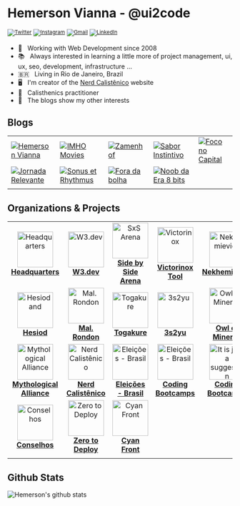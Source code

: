 # Hemerson Vianna - @ui2code

<sup>[![Twitter](https://img.shields.io/badge/-Twitter-lightskyblue?logo=Twitter&logoColor=white)](https://twitter.com/ui2code)</sup>
<sup>[![Instagram](https://img.shields.io/badge/-Instagram-steelblue?logo=Instagram&logoColor=white)](https://instagram.com/ui2code)</sup>
<sup>[![Gmail](https://img.shields.io/badge/-Gmail-c14438?logo=Gmail&logoColor=white)](mailto:hemerson.lourenco@gmail.com)</sup>
<sup>[![LinkedIn](https://img.shields.io/badge/-Linkedin-blue?logo=Linkedin&logoColor=white)](https://www.linkedin.com/in/hemersonvianna)</sup>

- 🧭 &nbsp; Working with Web Development since 2008
- 📚 &nbsp; Always interested in learning a little more of project management, ui, ux, seo, development, infrastructure ...
- 🇧🇷 &nbsp; Living in Rio de Janeiro, Brazil
- 🖥 &nbsp; I'm creator of the [Nerd Calistênico](https://nerdcalistenico.com.br) website
- 🏃 &nbsp; Calisthenics practitioner
- 🚦 &nbsp; The blogs show my other interests

## Blogs

||||||
|-|-|-|-|-|
|[![Hemerson Vianna](https://img.shields.io/badge/💻-Hemerson%20Vianna-grey?logoColor=white)](https://nerdcalistenico.com.br/hemersonvianna/) |[![IMHO Movies](https://img.shields.io/badge/🎥-IMHO%20Movies-grey?logoColor=white)](https://nerdcalistenico.com.br/imhomovies/) |[![Zamenhof](https://img.shields.io/badge/📚-Zamenhof-grey?logoColor=white)](https://nerdcalistenico.com.br/zamenhof/)|[![Sabor Instintivo](https://img.shields.io/badge/🍲-Sabor%20Instintivo-grey?logoColor=white)](https://nerdcalistenico.com.br/saborinstintivo/)|[![Foco no Capital](https://img.shields.io/badge/📊-Foco%20no%20Capital-grey?logoColor=white)](https://nerdcalistenico.com.br/foconocapital/)|
|[![Jornada Relevante](https://img.shields.io/badge/✈-Jornada%20Relevante-grey?logoColor=white)](https://nerdcalistenico.com.br/jornadarelevante/) |[![Sonus et Rhythmus](https://img.shields.io/badge/🎶-Sonus%20et%20Rhythmus-grey?logoColor=white)](https://nerdcalistenico.com.br/sonusetrhythmus/) |[![Fora da bolha](https://img.shields.io/badge/🌎-Fora%20da%20bolha-grey?logoColor=white)](https://nerdcalistenico.com.br/foradabolha/)|[![Noob da Era 8 bits](https://img.shields.io/badge/🎮-Noob%20da%20Era%208%20bits-grey?logoColor=white)](https://nerdcalistenico.com.br/noobdaera8bits/)|
||||||

## Organizations & Projects

||||||
|:-:|:-:|:-:|:-:|:-:|
| <a href="https://github.com/hdquarters"><img width="80" height="80" src="https://avatars2.githubusercontent.com/u/13304511" alt="Headquarters" /><br>**Headquarters**</a> |<a href="https://github.com/w3dotdev"><img width="80" height="80" src="https://avatars0.githubusercontent.com/u/16153633" alt="W3.dev" /><br>**W3.dev**</a> |<a href="https://github.com/sxsarena"><img width="80" height="80" src="https://avatars1.githubusercontent.com/u/20724046" alt="SxS Arena" /><br>**Side by Side Arena**</a> |<a href="https://github.com/vxtool"><img width="80" height="80" src="https://avatars0.githubusercontent.com/u/26970146" alt="Victorinox" /><br>**Victorinox Tool**</a>|<a href="https://github.com/nvich"><img width="80" height="80" src="https://avatars2.githubusercontent.com/u/27102369" alt="Nekhemievich" /><br>**Nekhemievich**</a>|
|<a href="https://github.com/hesiod3c"><img width="80" height="80" src="https://avatars3.githubusercontent.com/u/30731635" alt="Hesiod and " /><br>**Hesiod**</a>|<a href="https://github.com/malrondon"><img width="80" height="80" src="https://avatars2.githubusercontent.com/u/49529560" alt="Mal. Rondon" /><br>**Mal. Rondon**</a>|<a href="https://github.com/tgkr"><img width="80" height="80" src="https://avatars2.githubusercontent.com/u/55669171" alt="Togakure" /><br>**Togakure**</a>|<a href="https://github.com/3s2yu"><img width="80" height="80" src="https://avatars2.githubusercontent.com/u/55886185" alt="3s2yu" /><br>**3s2yu**</a>|<a href="https://github.com/o2minerva"><img width="80" height="80" src="https://avatars1.githubusercontent.com/u/61127091" alt="Owl of Minerva" /><br>**Owl of Minerva**</a>|
|<a href="https://github.com/allmyths"><img width="80" height="80" src="https://avatars2.githubusercontent.com/u/67839590" alt="Mythological Alliance" /><br>**Mythological Alliance**</a>|<a href="https://github.com/nerdcalistenico"><img width="80" height="80" src="https://avatars3.githubusercontent.com/u/68088436" alt="Nerd Calistênico" /><br>**Nerd Calistênico**</a>|<a href="https://github.com/eleicoes"><img width="80" height="80" src="https://avatars3.githubusercontent.com/u/72623480" alt="Eleições - Brasil" /><br>**Eleições - Brasil**</a>|<a href="https://github.com/coding-bootcamps"><img width="80" height="80" src="https://avatars3.githubusercontent.com/u/74940515" alt="Eleições - Brasil" /><br>**Coding Bootcamps**</a>|<a href="https://github.com/just-a-suggestion"><img width="80" height="80" src="https://avatars3.githubusercontent.com/u/75226275" alt="It is just a suggestion" /><br>**Coding Bootcamps**</a>|
|<a href="https://github.com/conselhos"><img width="80" height="80" src="https://avatars3.githubusercontent.com/u/77643018" alt="Conselhos" /><br>**Conselhos**</a>|<a href="https://github.com/zerotodeploy"><img width="80" height="80" src="https://avatars3.githubusercontent.com/u/77643946" alt="Zero to Deploy" /><br>**Zero to Deploy**</a>|<a href="https://github.com/cyanfront"><img width="80" height="80" src="https://avatars3.githubusercontent.com/u/78225580" alt="Cyan Front" /><br>**Cyan Front**</a>||||
||||||

## Github Stats

![Hemerson's github stats](https://github-readme-stats.vercel.app/api?username=ui2code&show_icons=true&count_private=true&theme=tokyonight&hide=stars)
